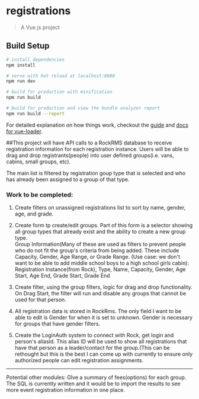 # registrations

> A Vue.js project

## Build Setup

``` bash
# install dependencies
npm install

# serve with hot reload at localhost:8080
npm run dev

# build for production with minification
npm run build

# build for production and view the bundle analyzer report
npm run build --report
```

For detailed explanation on how things work, checkout the [guide](http://vuejs-templates.github.io/webpack/) and [docs for vue-loader](http://vuejs.github.io/vue-loader).

##This project will have API calls to a RockRMS database to receive registration information for each registration instance.  Users will be able to drag and drop registrants(people) into user defined groups(i.e. vans, cabins, small groups, etc).

The main list is filtered by registration goup type that is selected and who has already been assigned to a group of that type.


### Work to be completed:

  1. Create filters on unassigned registrations list to sort by name, gender, age, and grade.

  2. Create form tp create/edit groups.  Part of this form is a selector showing all group types that already exist and the ability to create a new group type.  
      Group Information(Many of these are used as filters to prevent people who do not fit the group's criteria from being added. These include Capacity, Gender, Age Range, or Grade Range.  (Use case: we don't want to be able to add middle school boys to a high school girls cabin):
        Registration Instance(from Rock),
        Type,
        Name,
        Capacity,
        Gender,
        Age Start,
        Age End,
        Grade Start,
        Grade End

  3. Create filter, using the group filters, logic for drag and drop functionality.  On Drag Start, the filter will run and disable any groups that cannot be used for that person.

  4. All registration data is stored in RockRms.  The only field I want to be able to edit is Gender for when it is set to unknown.  Gender is necessary for groups that have gender filters.

  5. Create the LoginAuth system to connect with Rock, get login and person's aliasId.  This alias ID will be used to show all registrations that have that person as a leader/contact for the group.(This can be rethought but this is the best I can come up with currently to ensure only authorized people can edit registration assignments.

  -----
  Potential other modules:
    GIve a summary of fees(options) for each group. The SQL is currently written and it would be to import the results to see more event registration information in one place.
